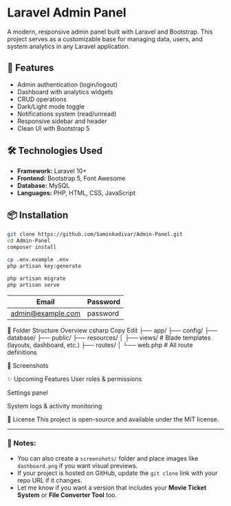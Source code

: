 # Laravel Admin Panel

A modern, responsive admin panel built with Laravel and Bootstrap. This project serves as a customizable base for managing data, users, and system analytics in any Laravel application.

## 🚀 Features

- Admin authentication (login/logout)
- Dashboard with analytics widgets
- CRUD operations
- Dark/Light mode toggle
- Notifications system (read/unread)
- Responsive sidebar and header
- Clean UI with Bootstrap 5

## 🛠️ Technologies Used

- **Framework:** Laravel 10+
- **Frontend:** Bootstrap 5, Font Awesome
- **Database:** MySQL
- **Languages:** PHP, HTML, CSS, JavaScript

## 📦 Installation

```bash
git clone https://github.com/Saminkadivar/Admin-Panel.git
cd Admin-Panel
composer install

cp .env.example .env
php artisan key:generate

php artisan migrate
php artisan serve

````

| Email                                         | Password |
| --------------------------------------------- | -------- |
| [admin@example.com](mailto:admin@example.com) | password |

📂 Folder Structure Overview
csharp
Copy
Edit
├── app/
├── config/
├── database/
├── public/
├── resources/
│   ├── views/        # Blade templates (layouts, dashboard, etc.)
├── routes/
│   └── web.php       # All route definitions


📸 Screenshots

✨ Upcoming Features
User roles & permissions

Settings panel

System logs & activity monitoring

📃 License
This project is open-source and available under the MIT license.


---

### 📌 Notes:
- You can also create a `screenshots/` folder and place images like `dashboard.png` if you want visual previews.
- If your project is hosted on GitHub, update the `git clone` link with your repo URL if it changes.
- Let me know if you want a version that includes your **Movie Ticket System** or **File Converter Tool** too.



